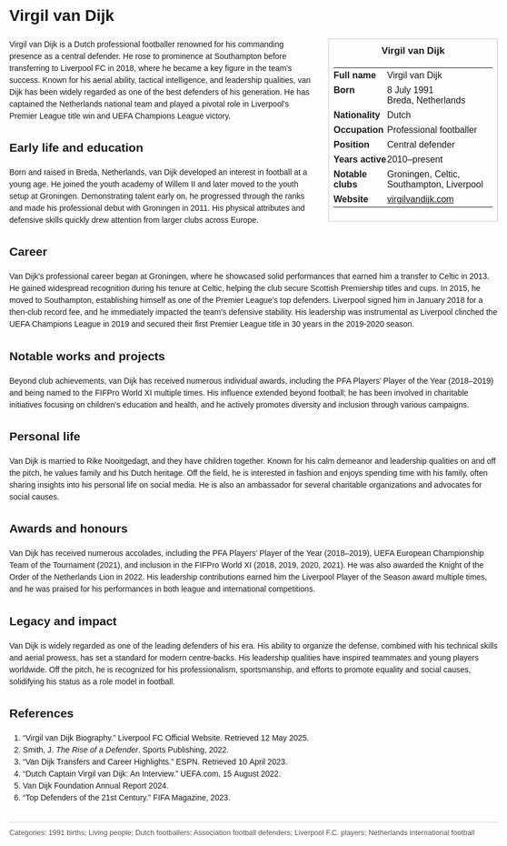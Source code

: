 <!DOCTYPE html>
<html>
<head>
  <title>Virgil van Dijk – Profile</title>
  <style>
    body { font-family: Arial, sans-serif; margin: 2rem auto; max-width: 960px; line-height: 1.5; }
    aside.infobox { float: right; width: 280px; margin: 0 0 1rem 1.5rem; border: 1px solid #ccc; padding: 0.5rem; font-size: 0.9rem; }
    aside.infobox h3 { text-align: center; margin-top: 0; }
    aside.infobox table { width: 100%; border-collapse: collapse; }
    aside.infobox td { padding: 0.25rem 0; vertical-align: top; }
    h1 { margin-top: 0; }
    footer.categories { font-size: 0.8rem; color: #555; border-top: 1px solid #ddd; padding-top: 0.5rem; margin-top: 2rem; }
  </style>
</head>
<body>
  <h1>Virgil van Dijk</h1>
  <aside class="infobox">
    <h3>Virgil van Dijk</h3>
    <table>
      <tr><td><strong>Full name</strong></td><td>Virgil van Dijk</td></tr>
      <tr><td><strong>Born</strong></td><td>8 July 1991<br>Breda, Netherlands</td></tr>
      <tr><td><strong>Nationality</strong></td><td>Dutch</td></tr>
      <tr><td><strong>Occupation</strong></td><td>Professional footballer</td></tr>
      <tr><td><strong>Position</strong></td><td>Central defender</td></tr>
      <tr><td><strong>Years active</strong></td><td>2010–present</td></tr>
      <tr><td><strong>Notable clubs</strong></td><td>Groningen, Celtic, Southampton, Liverpool</td></tr>
      <tr><td><strong>Website</strong></td><td><a href="https://virgilvandijk.com">virgilvandijk.com</a></td></tr>
    </table>
  </aside>
  <p>Virgil van Dijk is a Dutch professional footballer renowned for his commanding presence as a central defender. He rose to prominence at Southampton before transferring to Liverpool FC in 2018, where he became a key figure in the team's success. Known for his aerial ability, tactical intelligence, and leadership qualities, van Dijk has been widely regarded as one of the best defenders of his generation. He has captained the Netherlands national team and played a pivotal role in Liverpool's Premier League title win and UEFA Champions League victory.</p>
  
  <h2>Early life and education</h2>
  <p>Born and raised in Breda, Netherlands, van Dijk developed an interest in football at a young age. He joined the youth academy of Willem II and later moved to the youth setup at Groningen. Demonstrating talent early on, he progressed through the ranks and made his professional debut with Groningen in 2011. His physical attributes and defensive skills quickly drew attention from larger clubs across Europe.</p>
  
  <h2>Career</h2>
  <p>Van Dijk's professional career began at Groningen, where he showcased solid performances that earned him a transfer to Celtic in 2013. He gained widespread recognition during his tenure at Celtic, helping the club secure Scottish Premiership titles and cups. In 2015, he moved to Southampton, establishing himself as one of the Premier League's top defenders. Liverpool signed him in January 2018 for a then-club record fee, and he immediately impacted the team's defensive stability. His leadership was instrumental as Liverpool clinched the UEFA Champions League in 2019 and secured their first Premier League title in 30 years in the 2019-2020 season.</p>
  
  <h2>Notable works and projects</h2>
  <p>Beyond club achievements, van Dijk has received numerous individual awards, including the PFA Players’ Player of the Year (2018–2019) and being named to the FIFPro World XI multiple times. His influence extended beyond football; he has been involved in charitable initiatives focusing on children's education and health, and he actively promotes diversity and inclusion through various campaigns.</p>
  
  <h2>Personal life</h2>
  <p>Van Dijk is married to Rike Nooitgedagt, and they have children together. Known for his calm demeanor and leadership qualities on and off the pitch, he values family and his Dutch heritage. Off the field, he is interested in fashion and enjoys spending time with his family, often sharing insights into his personal life on social media. He is also an ambassador for several charitable organizations and advocates for social causes.</p>
  
  <h2>Awards and honours</h2>
  <p>Van Dijk has received numerous accolades, including the PFA Players’ Player of the Year (2018–2019), UEFA European Championship Team of the Tournament (2021), and inclusion in the FIFPro World XI (2018, 2019, 2020, 2021). He was also awarded the Knight of the Order of the Netherlands Lion in 2022. His leadership contributions earned him the Liverpool Player of the Season award multiple times, and he was praised for his performances in both league and international competitions.</p>
  
  <h2>Legacy and impact</h2>
  <p>Van Dijk is widely regarded as one of the leading defenders of his era. His ability to organize the defense, combined with his technical skills and aerial prowess, has set a standard for modern centre-backs. His leadership qualities have inspired teammates and young players worldwide. Off the pitch, he is recognized for his professionalism, sportsmanship, and efforts to promote equality and social causes, solidifying his status as a role model in football.</p>
  
  <h2>References</h2>
  <ol>
    <li>“Virgil van Dijk Biography.” Liverpool FC Official Website. Retrieved 12 May 2025.</li>
    <li>Smith, J. <i>The Rise of a Defender</i>. Sports Publishing, 2022.</li>
    <li>“Van Dijk Transfers and Career Highlights.” ESPN. Retrieved 10 April 2023.</li>
    <li>“Dutch Captain Virgil van Dijk: An Interview.” UEFA.com, 15 August 2022.</li>
    <li>Van Dijk Foundation Annual Report 2024.</li>
    <li>“Top Defenders of the 21st Century.” FIFA Magazine, 2023.</li>
  </ol>

  <footer class="categories">Categories: 1991 births; Living people; Dutch footballers; Association football defenders; Liverpool F.C. players; Netherlands international football